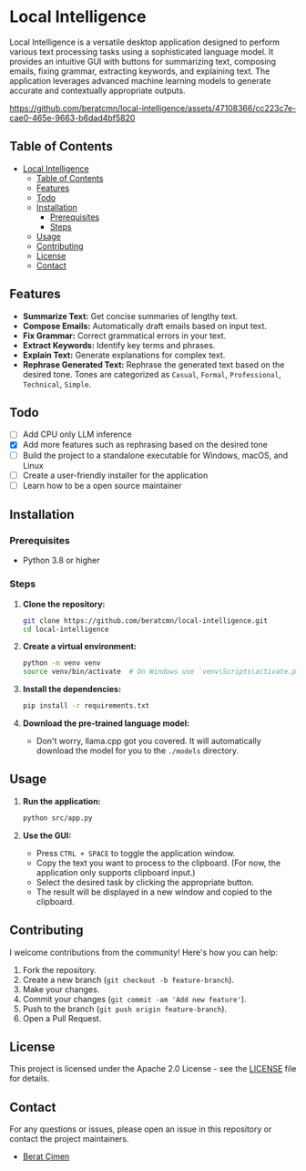 # Local Intelligence

Local Intelligence is a versatile desktop application designed to perform various text processing tasks using a sophisticated language model. It provides an intuitive GUI with buttons for summarizing text, composing emails, fixing grammar, extracting keywords, and explaining text. The application leverages advanced machine learning models to generate accurate and contextually appropriate outputs.


https://github.com/beratcmn/local-intelligence/assets/47108366/cc223c7e-cae0-465e-9663-b6dad4bf5820


## Table of Contents

- [Local Intelligence](#local-intelligence)
  - [Table of Contents](#table-of-contents)
  - [Features](#features)
  - [Todo](#todo)
  - [Installation](#installation)
    - [Prerequisites](#prerequisites)
    - [Steps](#steps)
  - [Usage](#usage)
  - [Contributing](#contributing)
  - [License](#license)
  - [Contact](#contact)

## Features

- **Summarize Text:** Get concise summaries of lengthy text.
- **Compose Emails:** Automatically draft emails based on input text.
- **Fix Grammar:** Correct grammatical errors in your text.
- **Extract Keywords:** Identify key terms and phrases.
- **Explain Text:** Generate explanations for complex text.
- **Rephrase Generated Text:** Rephrase the generated text based on the desired tone. Tones are categorized as `Casual`, `Formal`, `Professional`, `Technical`, `Simple`.

## Todo

- [ ] Add CPU only LLM inference
- [x] Add more features such as rephrasing based on the desired tone
- [ ] Build the project to a standalone executable for Windows, macOS, and Linux
- [ ] Create a user-friendly installer for the application
- [ ] Learn how to be a open source maintainer

## Installation

### Prerequisites

- Python 3.8 or higher

### Steps

1. **Clone the repository:**

   ```sh
   git clone https://github.com/beratcmn/local-intelligence.git
   cd local-intelligence
   ```

2. **Create a virtual environment:**

   ```sh
   python -m venv venv
   source venv/bin/activate  # On Windows use `venv\Scripts\activate.ps1 or venv\Scripts\activate.bat`
   ```

3. **Install the dependencies:**

   ```sh
   pip install -r requirements.txt
   ```

4. **Download the pre-trained language model:**
   - Don't worry, llama.cpp got you covered. It will automatically download the model for you to the `./models` directory.

## Usage

1. **Run the application:**

   ```sh
   python src/app.py
   ```

2. **Use the GUI:**
   - Press `CTRL + SPACE` to toggle the application window.
   - Copy the text you want to process to the clipboard. (For now, the application only supports clipboard input.)
   - Select the desired task by clicking the appropriate button.
   - The result will be displayed in a new window and copied to the clipboard.

## Contributing

I welcome contributions from the community! Here's how you can help:

1. Fork the repository.
2. Create a new branch (`git checkout -b feature-branch`).
3. Make your changes.
4. Commit your changes (`git commit -am 'Add new feature'`).
5. Push to the branch (`git push origin feature-branch`).
6. Open a Pull Request.

## License

This project is licensed under the Apache 2.0 License - see the [LICENSE](LICENSE) file for details.

## Contact

For any questions or issues, please open an issue in this repository or contact the project maintainers.

- [Berat Çimen](https://github.com/beratcmn)
